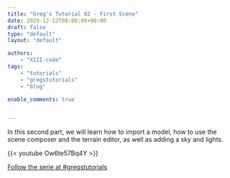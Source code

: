 ```yaml
---
title: "Greg's Tutorial 02 - First Scene"
date: 2020-12-12T08:00:00+00:00
draft: false
type: "default"
layout: "default"

authors:
    - "XIII-code"
tags:
    - "tutorials"
    - "gregstutorials"
    - "blog"

enable_comments: true


---
```


In this second part, we will learn how to import a model, how to use the scene composer and the terrain editor, as well as adding a sky and lights.

{{< youtube Ow6te57Bq4Y >}}

[Follow the serie at #gregstutorials](tags/gregstutorials)

   